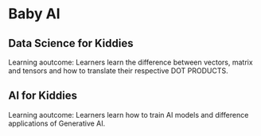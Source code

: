 Baby AI
==

Data Science for Kiddies
--
Learning aoutcome: Learners learn the difference between vectors, matrix and tensors and how to translate their respective DOT PRODUCTS.

AI for Kiddies
--
Learning aoutcome: Learners learn how to train AI models and difference applications of Generative AI.

